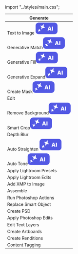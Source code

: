 import "../styles/main.css";

| Generate                                                                             |
| ------------------------------------------------------------------------------------ |
| <div className="aiImages">Text to Image ![AI images](./images/AI_icon.svg)</div> |
| <div className="aiImages">Generative Match![AI images](./images/AI_icon.svg)</div>  |
| <div className="aiImages">Generative Fill![AI images](./images/AI_icon.svg)</div>   |
| <div className="aiImages">Generative Expand![AI images](./images/AI_icon.svg)</div> |
| <div className="aiImages">Create Mask![AI images](./images/AI_icon.svg)</div>       |
| Edit                                                                             |
| <div className="aiImages">Remove Background![AI images](./images/AI_icon.svg)</div> |
| <div className="aiImages">Smart Crop![AI images](./images/AI_icon.svg)</div>        |
| Depth Blur                                                                           |
| <div className="aiImages">Auto Straighten ![AI images](./images/AI_icon.svg)</div>  |
| <div className="aiImages">Auto Tone![AI images](./images/AI_icon.svg)</div>         |
| Apply Lightroom Presets                                                            |
| Apply Lightroom Edits                                                              |
| Add XMP to Image                                                                     |
| Assemble                                                                             |
| Run Photoshop Actions                                                                |
| Replace Smart Object                                                                 |
| Create PSD                                                                           |
| Apply Photoshop Edits                                                                |
| Edit Text Layers                                                                     |
| Create Artboards                                                                     |
| Create Renditions                                                                     |
| Content Tagging                                                                     |

